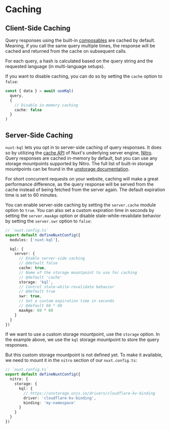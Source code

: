 # Caching

## Client-Side Caching

Query responses using the built-in [composables](/api/#composables) are cached by default. Meaning, if you call the same query multiple times, the response will be cached and returned from the cache on subsequent calls.

For each query, a hash is calculated based on the query string and the requested language (in multi-language setups).

If you want to disable caching, you can do so by setting the `cache` option to `false`:

```ts
const { data } = await useKql(
  query,
  {
    // Disable in-memory caching
    cache: false
  }
)
```

## Server-Side Caching

`nuxt-kql` lets you opt in to server-side caching of query responses. It does so by utilizing the [cache API](https://nitro.unjs.io/guide/cache) of Nuxt's underlying server engine, [Nitro](https://nitro.unjs.io). Query responses are cached in-memory by default, but you can use any storage mountpoints supported by Nitro. The full list of built-in storage mountpoints can be found in the [unstorage documentation](https://unstorage.unjs.io).

For short concurrent requests on your website, caching will make a great performance difference, as the query response will be served from the cache instead of being fetched from the server again. The default expiration time is set to 60 minutes.

You can enable server-side caching by setting the `server.cache` module option to `true`. You can also set a custom expiration time in seconds by setting the `server.maxAge` option or disable stale-while-revalidate behavior by setting the `server.swr` option to `false`:

```ts
// `nuxt.config.ts`
export default defineNuxtConfig({
  modules: ['nuxt-kql'],

  kql: {
    server: {
      // Enable server-side caching
      // @default false
      cache: true,
      // Name of the storage mountpoint to use for caching
      // @default 'cache'
      storage: 'kql',
      // Control stale-while-revalidate behavior
      // @default true
      swr: true,
      // Set a custom expiration time in seconds
      // @default 60 * 60
      maxAge: 60 * 60
    }
  }
})
```

If we want to use a custom storage mountpoint, use the `storage` option. In the example above, we use the `kql` storage mountpoint to store the query responses.

But this custom storage mountpoint is not defined yet. To make it available, we need to mount it in the `nitro` section of our `nuxt.config.ts`:

```ts
// `nuxt.config.ts`
export default defineNuxtConfig({
  nitro: {
    storage: {
      kql: {
        // https://unstorage.unjs.io/drivers/cloudflare-kv-binding
        driver: 'cloudflare-kv-binding',
        binding: 'my-namespace'
      }
    }
  }
})
```
